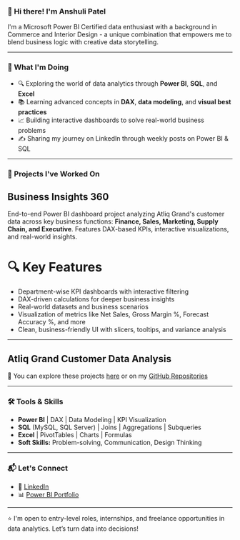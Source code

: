 <!--
**anshuli-patel/anshuli-patel** is a ✨ _special_ ✨ repository because its `README.md` (this file) appears on your GitHub profile.

Here are some ideas to get you started:

- 🔭 I’m currently working on ...
- 🌱 I’m currently learning ...
- 👯 I’m looking to collaborate on ...
- 🤔 I’m looking for help with ...
- 💬 Ask me about ...
- 📫 How to reach me: ...
- 😄 Pronouns: ...
- ⚡ Fun fact: ...
-->

### 👋 Hi there! I'm Anshuli Patel

I'm a Microsoft Power BI Certified data enthusiast with a background in Commerce and Interior Design - a unique combination that empowers me to blend business logic with creative data storytelling.

---

### 🚀 What I'm Doing
- 🔍 Exploring the world of data analytics through **Power BI**, **SQL**, and **Excel**
- 📚 Learning advanced concepts in **DAX**, **data modeling**, and **visual best practices**
- 📈 Building interactive dashboards to solve real-world business problems
- ✍️ Sharing my journey on LinkedIn through weekly posts on Power BI & SQL

---

### 💼 Projects I've Worked On

## **Business Insights 360**
  End-to-end Power BI dashboard project analyzing Atliq Grand's customer data across key business functions: **Finance, Sales, Marketing, Supply Chain, and Executive**. Features DAX-based KPIs, interactive visualizations, and real-world insights.
# 🔍 Key Features
- Department-wise KPI dashboards with interactive filtering
- DAX-driven calculations for deeper business insights
- Real-world datasets and business scenarios
- Visualization of metrics like Net Sales, Gross Margin %, Forecast Accuracy %, and more
- Clean, business-friendly UI with slicers, tooltips, and variance analysis

---

## **Atliq Grand Customer Data Analysis**


🔗 You can explore these projects [here](#) or on my [GitHub Repositories](#)  

---

### 🛠️ Tools & Skills
- **Power BI** | DAX | Data Modeling | KPI Visualization  
- **SQL** (MySQL, SQL Server) | Joins | Aggregations | Subqueries  
- **Excel** | PivotTables | Charts | Formulas  
- **Soft Skills:** Problem-solving, Communication, Design Thinking  

---

### 📬 Let's Connect
- 💼 [LinkedIn]([https://linkedin.com/in/your-profile](https://www.linkedin.com/in/anshulipatel/))  
- 📊 [Power BI Portfolio](#) 

---

⭐ I'm open to entry-level roles, internships, and freelance opportunities in data analytics. Let’s turn data into decisions!
